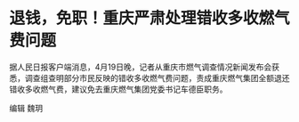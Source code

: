 # 退钱，免职！重庆严肃处理错收多收燃气费问题

据人民日报客户端消息，4月19日晚，记者从重庆市燃气调查情况新闻发布会获悉，调查组查明部分市民反映的错收多收燃气费问题，责成重庆燃气集团全额退还错收多收燃气费，建议免去重庆燃气集团党委书记车德臣职务。

编辑 魏玥

